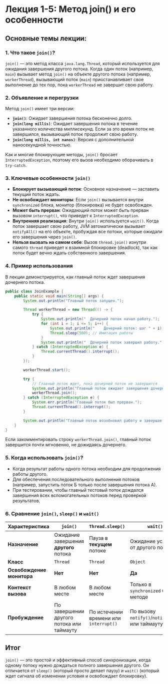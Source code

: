 
# Лекция 1-5: Метод join() и его особенности

## Основные темы лекции:

### 1. Что такое `join()`?
`join()` — это метод класса `java.lang.Thread`, который используется для ожидания завершения другого потока. Когда один поток (например, `main`) вызывает метод `join()` на объекте другого потока (например, `workerThread`), вызывающий поток (`main`) приостанавливает свое выполнение до тех пор, пока `workerThread` не завершит свою работу.

### 2. Объявление и перегрузки
Метод `join()` имеет три версии:
- **`join()`**: Ожидает завершения потока бесконечно долго.
- **`join(long millis)`**: Ожидает завершения потока в течение указанного количества миллисекунд. Если за это время поток не завершился, вызывающий поток продолжит свою работу.
- **`join(long millis, int nanos)`**: Версия с дополнительной наносекундной точностью.

Как и многие блокирующие методы, `join()` бросает `InterruptedException`, поэтому его вызов необходимо оборачивать в `try-catch`.

### 3. Ключевые особенности `join()`
- **Блокирует вызывающий поток**: Основное назначение — заставить текущий поток ждать.
- **Не освобождает мониторы**: Если `join()` вызывается внутри `synchronized` блока, монитор (блокировка) не будет освобожден.
- **Может быть прерван**: Ожидающий поток может быть прерван вызовом `interrupt()`, что приведет к `InterruptedException`.
- **Внутренняя реализация**: Внутри `join()` используется `wait()`. Когда поток завершает свою работу, JVM автоматически вызывает `notifyAll()` на его объекте, пробуждая все потоки, которые ожидали его завершения через `join()`.
- **Нельзя вызвать на самом себе**: Вызов `thread.join()` изнутри самого `thread` приведет к взаимной блокировке (deadlock), так как поток будет вечно ждать собственного завершения.

### 4. Пример использования
В лекции демонстрируется, как главный поток ждет завершения дочернего потока.

```java
public class JoinExample {
    public static void main(String[] args) {
        System.out.println("Главный поток запущен.");

        Thread workerThread = new Thread(() -> {
            try {
                System.out.println("  Дочерний поток начал работу.");
                for (int i = 1; i <= 5; i++) {
                    System.out.println("    Дочерний поток: шаг " + i);
                    Thread.sleep(500); // Имитация работы
                }
                System.out.println("  Дочерний поток завершил работу.");
            } catch (InterruptedException e) {
                Thread.currentThread().interrupt();
            }
        });

        workerThread.start();

        try {
            // Главный поток ждет, пока дочерний поток не завершится
            System.out.println("Главный поток ожидает завершения дочернего потока...");
            workerThread.join();
        } catch (InterruptedException e) {
            System.err.println("Главный поток был прерван.");
            Thread.currentThread().interrupt();
        }

        System.out.println("Главный поток возобновил работу и завершается.");
    }
}
```

Если закомментировать строку `workerThread.join()`, главный поток завершится почти мгновенно, не дожидаясь дочернего.

### 5. Когда использовать `join()`?
- Когда результат работы одного потока необходим для продолжения работы другого.
- Для обеспечения последовательного выполнения потоков (например, запустить поток Б только после завершения потока А).
- При тестировании, чтобы главный тестовый поток дождался завершения всех вспомогательных потоков перед проверкой результатов.

### 6. Сравнение `join()`, `sleep()` и `wait()`

| Характеристика      | `join()`                                  | `Thread.sleep()`                          | `wait()`                                  |
|---------------------|-------------------------------------------|-------------------------------------------|-------------------------------------------|
| **Назначение**      | Ожидание завершения **другого** потока    | Пауза в **текущем** потоке                | Ожидание условия от другого потока        |
| **Класс**           | `Thread`                                  | `Thread`                                  | `Object`                                  |
| **Освобождение монитора** | **Нет**                                   | **Нет**                                   | **Да**                                    |
| **Контекст вызова** | В любом месте                             | В любом месте                             | Только в `synchronized` блоке/методе      |
| **Пробуждение**     | По завершении другого потока или таймауту | По истечении времени или `interrupt()`     | По вызову `notify()`/`notifyAll()` или таймауту |

## Итог
`join()` — это простой и эффективный способ синхронизации, когда одному потоку нужно дождаться полного завершения другого. Он отличается от `sleep()` (который просто делает паузу) и `wait()` (который ждет сигнала об изменении условия и освобождает блокировку).
